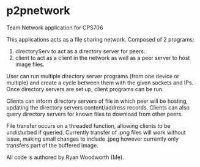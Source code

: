 # p2pnetwork

Team Network application for CPS706

This applications acts as a file sharing network. 
Composed of 2 programs: 
1. directoryServ to act as a directory server for peers.
2. client to act as a client in the network as well as a peer server to host image files.

User can run multiple directory server programs (from one device or multiple) and create a cycle between them with the given sockets and IPs.
Once directory servers are set up, client programs can be run.

Clients can inform directory servers of file in which peer will be hosting, updating the directory servers content/address records.
Clients can also query directory servers for known files to download from other peers.

File transfer occurs on a threaded function, allowing clients to be undisturbed if queried.
Currently transfer of .png files will work without issue, making small changes to include .jpeg however currently only transfers part of the buffered image.

All code is authored by Ryan Woodworth (Me).
